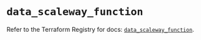 # `data_scaleway_function`

Refer to the Terraform Registry for docs: [`data_scaleway_function`](https://registry.terraform.io/providers/scaleway/scaleway/2.53.0/docs/data-sources/function).
